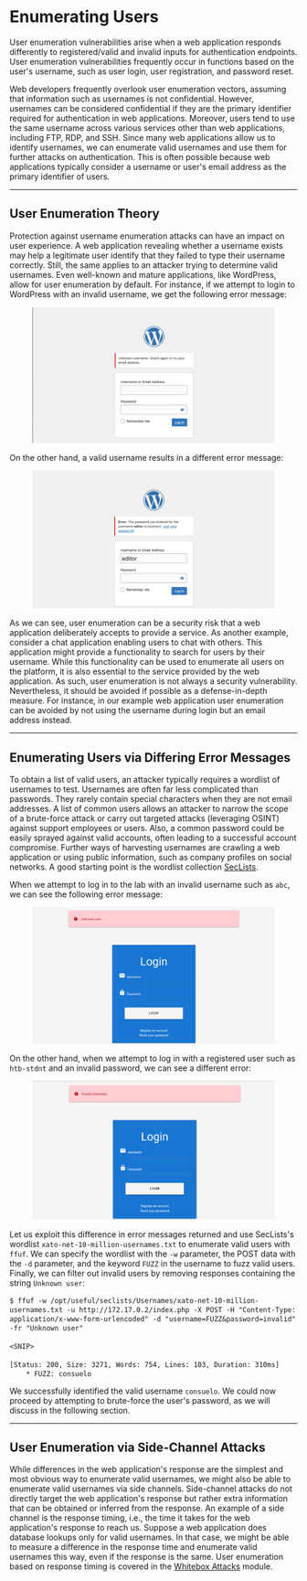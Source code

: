 # Enumerating Users

User enumeration vulnerabilities arise when a web application responds differently to registered/valid and invalid inputs for authentication endpoints. User enumeration vulnerabilities frequently occur in functions based on the user's username, such as user login, user registration, and password reset.

Web developers frequently overlook user enumeration vectors, assuming that information such as usernames is not confidential. However, usernames can be considered confidential if they are the primary identifier required for authentication in web applications. Moreover, users tend to use the same username across various services other than web applications, including FTP, RDP, and SSH. Since many web applications allow us to identify usernames, we can enumerate valid usernames and use them for further attacks on authentication. This is often possible because web applications typically consider a username or user's email address as the primary identifier of users.

***

## User Enumeration Theory

Protection against username enumeration attacks can have an impact on user experience. A web application revealing whether a username exists may help a legitimate user identify that they failed to type their username correctly. Still, the same applies to an attacker trying to determine valid usernames. Even well-known and mature applications, like WordPress, allow for user enumeration by default. For instance, if we attempt to login to WordPress with an invalid username, we get the following error message:

<figure><img src="../../../../.gitbook/assets/image (1) (1) (1) (1) (1) (1) (1) (1) (1) (1) (1).png" alt=""><figcaption></figcaption></figure>

On the other hand, a valid username results in a different error message:

<figure><img src="../../../../.gitbook/assets/image (1) (1) (1) (1) (1) (1) (1) (1) (1) (1) (1) (1).png" alt=""><figcaption></figcaption></figure>

As we can see, user enumeration can be a security risk that a web application deliberately accepts to provide a service. As another example, consider a chat application enabling users to chat with others. This application might provide a functionality to search for users by their username. While this functionality can be used to enumerate all users on the platform, it is also essential to the service provided by the web application. As such, user enumeration is not always a security vulnerability. Nevertheless, it should be avoided if possible as a defense-in-depth measure. For instance, in our example web application user enumeration can be avoided by not using the username during login but an email address instead.

***

## Enumerating Users via Differing Error Messages

To obtain a list of valid users, an attacker typically requires a wordlist of usernames to test. Usernames are often far less complicated than passwords. They rarely contain special characters when they are not email addresses. A list of common users allows an attacker to narrow the scope of a brute-force attack or carry out targeted attacks (leveraging OSINT) against support employees or users. Also, a common password could be easily sprayed against valid accounts, often leading to a successful account compromise. Further ways of harvesting usernames are crawling a web application or using public information, such as company profiles on social networks. A good starting point is the wordlist collection [SecLists](https://github.com/danielmiessler/SecLists/tree/master/Usernames).&#x20;

When we attempt to log in to the lab with an invalid username such as `abc`, we can see the following error message:

<figure><img src="../../../../.gitbook/assets/image (2) (1) (1) (1) (1) (1) (1) (1) (1).png" alt=""><figcaption></figcaption></figure>

On the other hand, when we attempt to log in with a registered user such as `htb-stdnt` and an invalid password, we can see a different error:

<figure><img src="../../../../.gitbook/assets/image (3) (1) (1) (1) (1) (1).png" alt=""><figcaption></figcaption></figure>

Let us exploit this difference in error messages returned and use SecLists's wordlist `xato-net-10-million-usernames.txt` to enumerate valid users with `ffuf`. We can specify the wordlist with the `-w` parameter, the POST data with the `-d` parameter, and the keyword `FUZZ` in the username to fuzz valid users. Finally, we can filter out invalid users by removing responses containing the string `Unknown user`:

```shell-session
$ ffuf -w /opt/useful/seclists/Usernames/xato-net-10-million-usernames.txt -u http://172.17.0.2/index.php -X POST -H "Content-Type: application/x-www-form-urlencoded" -d "username=FUZZ&password=invalid" -fr "Unknown user"

<SNIP>

[Status: 200, Size: 3271, Words: 754, Lines: 103, Duration: 310ms]
    * FUZZ: consuelo
```

We successfully identified the valid username `consuelo`. We could now proceed by attempting to brute-force the user's password, as we will discuss in the following section.

***

## User Enumeration via Side-Channel Attacks

While differences in the web application's response are the simplest and most obvious way to enumerate valid usernames, we might also be able to enumerate valid usernames via side channels. Side-channel attacks do not directly target the web application's response but rather extra information that can be obtained or inferred from the response. An example of a side channel is the response timing, i.e., the time it takes for the web application's response to reach us. Suppose a web application does database lookups only for valid usernames. In that case, we might be able to measure a difference in the response time and enumerate valid usernames this way, even if the response is the same. User enumeration based on response timing is covered in the [Whitebox Attacks](https://academy.hackthebox.com/module/details/205) module.
